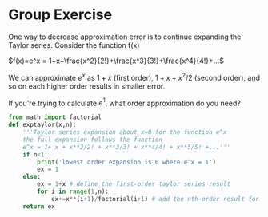 # Group Exercise

One way to decrease approximation error is to continue expanding the Taylor series. Consider the function f(x)

$f(x)=e^x = 1+x+\frac{x^2}{2!}+\frac{x^3}{3!}+\frac{x^4}{4!}+...$

We can approximate $e^x$ as $1+x$ (first order), $1+x+x^2/2$ (second order), and so on each higher order results in smaller error. 

If you're trying to calculate $e^1$, what order approximation do you need?

```python
from math import factorial
def exptaylor(x,n):
    '''Taylor series expansion about x=0 for the function e^x
    the full expansion follows the function
    e^x = 1+ x + x**2/2! + x**3/3! + x**4/4! + x**5/5! +...'''
    if n<1:
        print('lowest order expansion is 0 where e^x = 1')
        ex = 1
    else:
        ex = 1+x # define the first-order taylor series result
        for i in range(1,n):
            ex+=x**(i+1)/factorial(i+1) # add the nth-order result for each step in loop
    return ex
        
```

